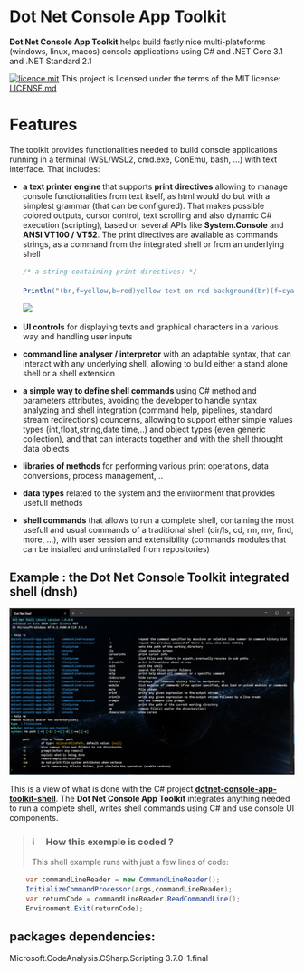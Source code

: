 # Dot Net Console App Toolkit
<b>Dot Net Console App Toolkit</b> helps build fastly nice multi-plateforms (windows, linux, macos) console applications using C# and .NET Core 3.1 and .NET Standard 2.1

[![licence mit](https://img.shields.io/badge/licence-MIT-blue.svg)](license.md) This project is licensed under the terms of the MIT license: [LICENSE.md](LICENSE.md)

# Features

The toolkit provides functionalities needed to build console applications running in a terminal (WSL/WSL2, cmd.exe, ConEmu, bash, ...) with text interface. That includes:
- <b>a text printer engine </b>that supports <b>print directives</b> allowing to manage console functionalities from text itself, as html would do but with a simplest grammar (that can be configured). That makes possible colored outputs, cursor control, text scrolling and also dynamic C# execution (scripting), based on several APIs like <b>System.Console</b> and <b> ANSI VT100 / VT52</b>. The print directives are available as commands strings, as a command from the integrated shell or from an underlying shell

    ``` csharp
    /* a string containing print directives: */
    
    Println("(br,f=yellow,b=red)yellow text on red background(br)(f=cyan)current time is: (exec=System.DateTime.Now,br)");
     ```
     <image src="Doc/2020-06-13 06_18_08-Window.png"/>
    
- <b>UI controls</b> for displaying texts and graphical characters in a various way and handling user inputs

- <b>command line analyser / interpretor</b> with an adaptable syntax, that can interact with any underlying shell, allowing to build either a stand alone shell or a shell extension

- <b>a simple way to define shell commands</b> using C# method and parameters attributes, avoiding the developer to handle syntax analyzing and shell integration (command help, pipelines, standard stream redirections) councerns, allowing to support either simple values types (int,float,string,date time,..) and object types (even generic collection), and that can interacts together and with the shell throught data objects

- <b>libraries of methods</b> for performing various print operations, data conversions, process management, ..

- <b>data types</b> related to the system and the environment that provides usefull methods

- <b>shell commands</b> that allows to run a complete shell, containing the most usefull and usual commands of a traditional shell (dir/ls, cd, rm, mv, find, more, ...), with user session and extensibility (commands modules that can be installed and uninstalled from repositories)

## Example : the Dot Net Console Toolkit integrated shell (dnsh)

<img src="Doc/2020-06-13 02_34_57-Window-github.png"/>

This is a view of what is done with the C# project <a href="https://github.com/franck-gaspoz/dotnet-console-app-toolkit-shell"><b>dotnet-console-app-toolkit-shell</b></a>. The <b>Dot Net Console App Toolkit</b> integrates anything needed to run a complete shell, writes shell commands using C# and use console UI components.

> ### :information_source: &nbsp;&nbsp;&nbsp;&nbsp;How this exemple is coded ?
> This shell example runs with just a few lines of code:

``` csharp
    var commandLineReader = new CommandLineReader();
    InitializeCommandProcessor(args,commandLineReader);
    var returnCode = commandLineReader.ReadCommandLine();
    Environment.Exit(returnCode);
```

## packages dependencies:

Microsoft.CodeAnalysis.CSharp.Scripting 3.7.0-1.final
